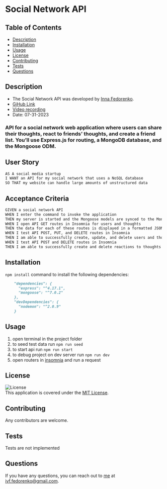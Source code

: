 # Social Network API
## Table of Contents
- [Description](#description)
- [Installation]( #installation)
- [Usage](#usage)
- [License](#license)
- [Contributing](#contributing)
- [Tests](#tests)
- [Questions](#questions) 
##  Description
- The Social Network API was developed by [Inna Fedorenko](https://github.com/InnaFedorenko).
- [GiHub Link](https://github.com/InnaFedorenko/social_network_API_if)
- [Video recording]( )
- Date: 07-31-2023

### API for a social network web application where users can share their thoughts, react to friends’ thoughts, and create a friend list. You’ll use Express.js for routing, a MongoDB database, and the Mongoose ODM. 

## User Story

```md
AS A social media startup
I WANT an API for my social network that uses a NoSQL database
SO THAT my website can handle large amounts of unstructured data
```

## Acceptance Criteria

```md
GIVEN a social network API
WHEN I enter the command to invoke the application
THEN my server is started and the Mongoose models are synced to the MongoDB database
WHEN I open API GET routes in Insomnia for users and thoughts
THEN the data for each of these routes is displayed in a formatted JSON
WHEN I test API POST, PUT, and DELETE routes in Insomnia
THEN I am able to successfully create, update, and delete users and thoughts in my database
WHEN I test API POST and DELETE routes in Insomnia
THEN I am able to successfully create and delete reactions to thoughts and add and remove friends to a user’s friend list
```


##  Installation
`npm install` command to install the following dependencies:
```md
    "dependencies": {
      "express": "^4.17.1",
      "mongoose": "^7.0.2"
    },
    "devDependencies": {
      "nodemon": "^2.0.9"
    }
```


##  Usage
1. open terminal in the project folder
2. to seed test data run `npm run seed`
3. to start api run `npm run start`
4. to debug project on dev server run `npm run dev`
4. open routers in [insomnia](Documentation/Insomnia_SN_API.json) and run a request


## License
![License](https://img.shields.io/badge/License-MIT-yellow.svg)  
  This application is covered under the [MIT License](https://opensource.org/licenses/MIT).
##  Contributing
Any contributors are welcome.
##  Tests
Tests are not implemented 

##  Questions
If you have any questions, you can reach out to [me](https://github.com/InnaFedorenko) at 
[ivf.fedorenko@gmail.com](mailto:ivf.fedorenko@gmail.com).